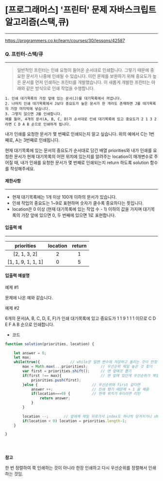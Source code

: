 # [프로그래머스] '프린터' 문제 자바스크립트 알고리즘(스택,큐)
-------
https://programmers.co.kr/learn/courses/30/lessons/42587
### Q. 프린터-스택/큐
-----

> 일반적인 프린터는 인쇄 요청이 들어온 순서대로 인쇄합니다. 그렇기 때문에 중요한 문서가 나중에 인쇄될 수 있습니다. 이런 문제를 보완하기 위해 중요도가 높은 문서를 먼저 인쇄하는 프린터를 개발했습니다. 이 새롭게 개발한 프린터는 아래와 같은 방식으로 인쇄 작업을 수행합니다.

    1. 인쇄 대기목록의 가장 앞에 있는 문서(J)를 대기목록에서 꺼냅니다.
    2. 나머지 인쇄 대기목록에서 J보다 중요도가 높은 문서가 한 개라도 존재하면 J를 대기목록의 가장 마지막에 넣습니다.
    3. 그렇지 않으면 J를 인쇄합니다.
    예를 들어, 4개의 문서(A, B, C, D)가 순서대로 인쇄 대기목록에 있고 중요도가 2 1 3 2 라면 C D A B 순으로 인쇄하게 됩니다.

내가 인쇄를 요청한 문서가 몇 번째로 인쇄되는지 알고 싶습니다. 위의 예에서 C는 1번째로, A는 3번째로 인쇄됩니다.

현재 대기목록에 있는 문서의 중요도가 순서대로 담긴 배열 priorities와 내가 인쇄를 요청한 문서가 현재 대기목록의 어떤 위치에 있는지를 알려주는 location이 매개변수로 주어질 때, 내가 인쇄를 요청한 문서가 몇 번째로 인쇄되는지 return 하도록 solution 함수를 작성해주세요.

#### 제한사항 
---
* 현재 대기목록에는 1개 이상 100개 이하의 문서가 있습니다.
* 인쇄 작업의 중요도는 1~9로 표현하며 숫자가 클수록 중요하다는 뜻입니다.
* location은 0 이상 (현재 대기목록에 있는 작업 수 - 1) 이하의 값을 가지며 대기목록의 가장 앞에 있으면 0, 두 번째에 있으면 1로 표현합니다.

#### 입출력 예  
----
|priorities|	location|	return|
|:---:|:---:|:---:|
|[2, 1, 3, 2]|	2|	1|
|[1, 1, 9, 1, 1, 1]|	0|	5|

#### 입출력 예설명
예제 #1

문제에 나온 예와 같습니다.

예제 #2

6개의 문서(A, B, C, D, E, F)가 인쇄 대기목록에 있고 중요도가 1 1 9 1 1 1 이므로 C D E F A B 순으로 인쇄합니다.



* 코드 
```js
function solution(priorities, location) {
   
    let answer = 0;
    let max;
    while(true){              // while문 일땐 변수에 저장하고 돌리는 것이 안정적임.
        max = Math.max(...priorities);      // 우선순위 제일 높은 것 찾기 
        var first = priorities.shift();     // 맨 앞에것 뽑기 
        if(first !== max){                  // 맨 앞에 있던게 우선순위가 제일 높지 않으면 제일 뒤로 보냄 
            priorities.push(first);         
        }else {                         // 우선순위와 first 같다면 
            answer ++;                  // 인쇄 됐기 때문에 + 1 을 해줌 
            if(location===0) {          // 현재 위치가 0이라면 리턴 
                return answer;
            }
        }
        
        location --;       // 앞에께 제일 뒤로가서 index도 하나씩 당겨지거나 shift()로 인해 제일 앞에것이 사라지므로 location -1 해줌 
        if(location < 0) location = priorities.length-1;
    }

}
    

   
```

**참고**

한 번 정렬하여 쭉 인쇄하는 것이 아니라 
한장 인쇄하고 다시 우선순위를 정렬해서 인쇄하는 것임.








